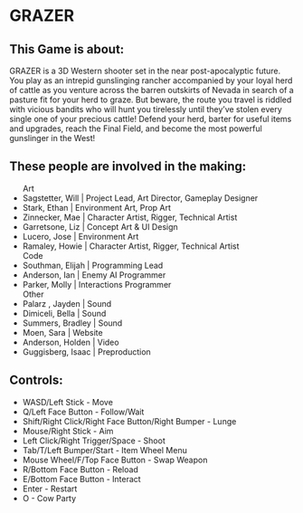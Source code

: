 <h1> GRAZER </h1>

<h2>This Game is about:</h2>
GRAZER is a 3D Western shooter set in the near post-apocalyptic future. You play as an intrepid gunslinging rancher accompanied by your loyal herd of cattle as you venture across the barren outskirts of Nevada in search of a pasture fit for your herd to graze. 
But beware, the route you travel is riddled with vicious bandits who will hunt you tirelessly until they’ve stolen every single one of your precious cattle!
Defend your herd, barter for useful items and upgrades, reach the Final Field, and become the most powerful gunslinger in the West!

<h2>These people are involved in the making:</h2>
<ul>
Art
<li>Sagstetter, Will | Project Lead, Art Director, Gameplay Designer</li>
<li>Stark, Ethan | Environment Art, Prop Art</li>
<li>Zinnecker, Mae | Character Artist, Rigger, Technical Artist</li>
<li>Garretsone, Liz | Concept Art & UI Design</li>
<li>Lucero, Jose | Environment Art</li>
<li>Ramaley, Howie | Character Artist, Rigger, Technical Artist</li>
Code
<li>Southman, Elijah | Programming Lead</li>
<li>Anderson, Ian | Enemy AI Programmer</li>
<li>Parker, Molly | Interactions Programmer</li>
Other
<li>Palarz , Jayden | Sound</li>
<li>Dimiceli, Bella | Sound</li>
<li>Summers, Bradley | Sound</li>
<li>Moen, Sara | Website</li>
<li>Anderson, Holden | Video</li>
<li>Guggisberg, Isaac | Preproduction</li>
</ul>

<h2>Controls:</h2>
<ul>
<li>WASD/Left Stick - Move</li>
<li>Q/Left Face Button - Follow/Wait</li>
<li>Shift/Right Click/Right Face Button/Right Bumper - Lunge</li>
<li>Mouse/Right Stick - Aim</li>
<li>Left Click/Right Trigger/Space - Shoot</li>
<li>Tab/T/Left Bumper/Start - Item Wheel Menu</li>
<li>Mouse Wheel/F/Top Face Button - Swap Weapon</li>
<li>R/Bottom Face Button - Reload</li>
<li>E/Bottom Face Button - Interact</li>
<li>Enter - Restart</li>
<li>O - Cow Party</li>
</ul>

